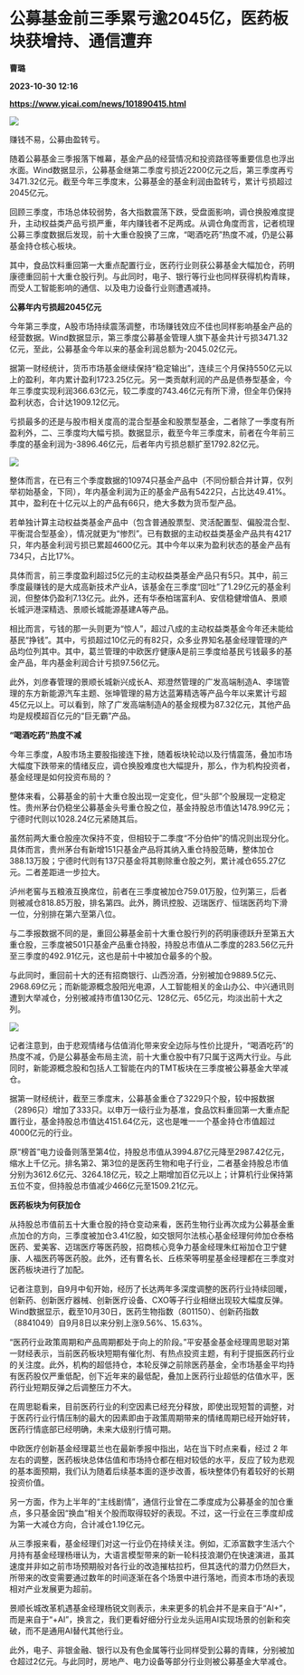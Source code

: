 # 公募基金前三季累亏逾2045亿，医药板块获增持、通信遭弃
**曹璐**

**2023-10-30 12:16**

**https://www.yicai.com/news/101890415.html**

![](https://imgcdn.yicai.com/uppics/slides/2023/10/b1370ae328d1fb9552008533516743d0.jpg)

赚钱不易，公募由盈转亏。

随着公募基金三季报落下帷幕，基金产品的经营情况和投资路径等重要信息也浮出水面。Wind数据显示，公募基金继第二季度亏损近2200亿元之后，第三季度再亏3471.32亿元。截至今年三季度末，公募基金的基金利润由盈转亏，累计亏损超过2045亿元。

回顾三季度，市场总体较弱势，各大指数震荡下跌，受盘面影响，调仓换股难度提升，主动权益类产品亏损严重，年内赚钱者不足两成。从调仓角度而言，记者梳理公募三季度数据后发现，前十大重仓股换了三席，“喝酒吃药”热度不减，仍是公募基金持仓核心板块。

其中，食品饮料重回第一大重点配置行业，医药行业则获公募基金大幅加仓，药明康德重回前十大重仓股行列。与此同时，电子、银行等行业也同样获得机构青睐，而受人工智能影响的通信、以及电力设备行业则遭遇减持。

**公募年内亏损超2045亿元**

今年第三季度，A股市场持续震荡调整，市场赚钱效应不佳也同样影响基金产品的经营数据。Wind数据显示，第三季度公募基金管理人旗下基金共计亏损3471.32亿元，至此，公募基金今年以来的基金利润总额为-2045.02亿元。

据第一财经统计，货币市场基金继续保持“稳定输出”，连续三个月保持550亿元以上的盈利，年内累计盈利1723.25亿元。另一类贡献利润的产品是债券型基金，今年三季度实现利润366.63亿元，较二季度的743.46亿元有所下滑，但全年仍保持盈利状态，合计达1909.12亿元。

亏损最多的还是与股市相关度高的混合型基金和股票型基金，二者除了一季度有所盈利外，二、三季度均大幅亏损。数据显示，截至今年三季度末，前者在今年前三季度的基金利润为-3896.46亿元，后者年内亏损总额扩至1792.82亿元。

![](https://imgcdn.yicai.com/uppics/images/2023/10/bf70ed5844b49b0ad80241faa62f1303.jpg)

整体而言，在已有三个季度数据的10974只基金产品中（不同份额合并计算，仅列举初始基金，下同），年内基金利润为正的基金产品有5422只，占比达49.41%。其中，盈利在十亿元以上的产品有66只，绝大多数为货币型产品。

若单独计算主动权益类基金产品中（包含普通股票型、灵活配置型、偏股混合型、平衡混合型基金），情况就更为“惨烈”。已有数据的主动权益类基金产品共有4217只，年内基金利润亏损已累超4600亿元。其中今年以来为盈利状态的基金产品有734只，占比17%。

具体而言，前三季度盈利超过5亿元的主动权益类基金产品只有5只。其中，前三季度最赚钱的是大成高新技术产业A，该基金在三季度“回吐”了1.29亿元的基金利润，但整体仍盈利7.13亿元。此外，还有华泰柏瑞富利A、安信稳健增值A、景顺长城沪港深精选、景顺长城能源基建A等产品。

相比而言，亏钱的那一头则更为“惊人”，超过八成的主动权益类基金今年还未能给基民“挣钱”。其中，亏损超过10亿元的有82只，众多业界知名基金经理管理的产品均位列其中。其中，葛兰管理的中欧医疗健康A是前三季度给基民亏钱最多的基金产品，年内基金利润合计亏损97.56亿元。

此外，刘彦春管理的景顺长城新兴成长A、郑澄然管理的广发高端制造A、李瑞管理的东方新能源汽车主题、张坤管理的易方达蓝筹精选等产品今年以来累计亏超45亿元以上。可以看到，除了广发高端制造A的基金规模为87.32亿元，其他产品均是规模超百亿元的“巨无霸”产品。

**“喝酒吃药”热度不减**

今年三季度，A股市场主要股指接连下挫，随着板块轮动以及行情震荡，叠加市场大幅度下跌带来的情绪反应，调仓换股难度也大幅提升，那么，作为机构投资者，基金经理是如何投资布局的？

整体来看，公募基金的前十大重仓股出现一定变化，但“头部”个股展现一定稳定性。贵州茅台仍稳坐公募基金头号重仓股之位，基金持股总市值达1478.99亿元；宁德时代则以1028.24亿元紧随其后。

虽然前两大重仓股座次保持不变，但相较于二季度“不分伯仲”的情况则出现分化。具体而言，贵州茅台有新增151只基金产品将其纳入重仓持股范畴，整体加仓388.13万股；宁德时代则有137只基金将其剔除重仓股之列，累计减仓655.27亿元。二者差距进一步拉大。

泸州老窖与五粮液互换席位，前者在三季度被加仓759.01万股，位列第三，后者则被减仓818.85万股，排名第四。此外，腾讯控股、迈瑞医疗、恒瑞医药均下滑一位，分别排在第六至第八位。

与二季报数据不同的是，重回公募基金前十大重仓股行列的药明康德跃升至第五大重仓股，三季度被501只基金产品重仓持股，持股总市值从二季度的283.56亿元升至三季度的492.91亿元，这也是前十中被加仓最多的个股。

与此同时，重回前十大的还有招商银行、山西汾酒，分别被加仓9889.5亿元、2968.69亿元；而新能源概念股阳光电源，人工智能相关的金山办公、中兴通讯则遭到大举减仓，分别被减持市值130亿元、128亿元、65亿元，均淡出前十大之列。

![](https://imgcdn.yicai.com/uppics/images/2023/10/dd0f755c1f9d7073a47bfe76d9a62e40.jpg)

记者注意到，由于悲观情绪与估值消化带来安全边际与性价比提升，“喝酒吃药”的热度不减，仍是公募基金布局主流，前十大重仓股中有7只属于这两大行业。与此同时，新能源概念股和包括人工智能在内的TMT板块在三季度被公募基金大举减仓。

据第一财经统计，截至三季度末，公募基金重仓了3229只个股，较中报数据（2896只）增加了333只。以申万一级行业为基准，食品饮料重回第一大重点配置行业，基金持股总市值达4151.64亿元，这也是唯一一个基金持仓市值超过4000亿元的行业。

原“榜首”电力设备则落至第4位，持股总市值从3994.87亿元降至2987.42亿元，缩水上千亿元。排名第2、第3位的是医药生物和电子行业，二者基金持股总市值分别为3612.6亿元、3264.18亿元，较之上期增加百亿元以上；计算机行业保持第五位不变，但持股总市值减少466亿元至1509.21亿元。

**医药板块为何获加仓**

从持股总市值前五十大重仓股的持仓变动来看，医药生物行业再次成为公募基金重点加仓的方向，三季度被加仓3.41亿股，如交银阿尔法核心基金经理何帅加仓泰格医药、爱美客、迈瑞医疗等医药股，招商核心竞争力基金经理朱红裕加仓卫宁健康、人福医药等医药股。此外，还有曹名长、丘栋荣等明星基金经理都在三季度对医药板块进行了加配。

记者注意到，自9月中旬开始，经历了长达两年多深度调整的医药行业持续回暖，创新药、创新医疗器械、创新医疗设备、CXO等子行业相继出现较大幅度反弹。Wind数据显示，截至10月30日，医药生物指数（801150）、创新药指数（8841049）自9月8日以来分别上涨9.56%、15.63%。

“医药行业政策周期和产品周期都处于向上的阶段。”平安基金基金经理周思聪对第一财经表示，当前医药板块短期有催化剂、有热点投资主题，有利于提振医药行业的关注度。此外，机构的超低持仓，本轮反弹之前除医药基金，全市场基金平均持有医药股仅严重低配，创下近年来的最低配，叠加上医药行业超低的估值水平，医药行业短期反弹之后调整压力不大。

在周思聪看来，目前医药行业的利空因素已经充分释放，即使出现短暂的调整，对于医药行业行情压制的最大的因素即由于政策周期带来的情绪周期已经开始好转，医药行情底部已经明确，未来大级别行情可期。

中欧医疗创新基金经理葛兰也在最新季报中指出，站在当下时点来看，经过 2 年左右的调整，医药板块总体估值和市场持仓都在相对较低的水平，反应了较为悲观的基本面预期，我们认为随着后续基本面的逐步改善，板块整体仍有着较好的长期投资价值。

另一方面，作为上半年的“主线剧情”，通信行业曾在二季度成为公募基金的加仓重点，多只基金因“换血”相关个股而取得较好的表现。不过，这一行业在三季度却成为第一大减仓方向，合计减仓1.19亿元。

从三季报来看，基金经理们对这一行业仍在持续关注。例如，汇添富数字生活六个月持有基金经理杨瑨认为，大语言模型带来的新一轮科技浪潮仍在快速演进，虽其速度并非如之前市场预期般对各行业的改造摧枯拉朽，但其迭代的潜力仍然巨大，所带来的改变需要通过数年的时间逐渐在各个场景中进行落地，而资本市场的表现相对产业发展更为超前。

景顺长城改革机遇基金经理杨锐文则表示，未来更多的机会并不是来自于“AI+”，而是来自于“+AI”，换言之，我们更看好细分行业龙头运用AI实现场景的创新和突破，而不是通用AI替代其他行业。

此外，电子、非银金融、银行以及有色金属等行业同样受到公募的青睐，分别被加仓超过2亿元。与此同时，房地产、电力设备等部分行业则被公募基金大举减仓。
